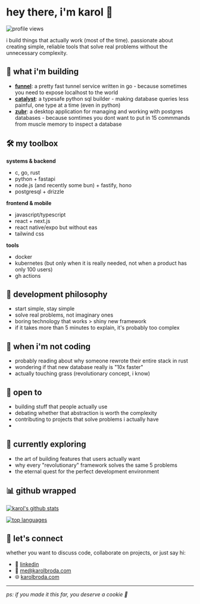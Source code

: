 # hey there, i'm karol 👋

![profile views](https://komarev.com/ghpvc/?username=karol-broda&color=blueviolet)

i build things that actually work (most of the time). passionate about creating simple, reliable tools that solve real problems without the unnecessary complexity.

## 🚀 what i'm building

- [**funnel**](https://github.com/karol-broda/funnel): a pretty fast tunnel service written in go - because sometimes you need to expose localhost to the world
- [**catalyst**](https://github.com/karol-broda/catalyst): a typesafe python sql builder - making database queries less painful, one type at a time (even in python)
- [**zubr**](https://github.com/karol-broda/zubr): a desktop application for managing and working with postgres databases - because somtimes you dont want to put in 15 commmands from muscle memory to inspect a database

## 🛠 my toolbox

**systems & backend**
- c, go, rust
- python + fastapi
- node.js (and recently some bun) + fastify, hono
- postgresql + drizzle

**frontend & mobile**
- javascript/typescript
- react + next.js
- react native/expo but without eas
- tailwind css

**tools**
- docker
- kubernetes (but only when it is really needed, not when a product has only 100 users)
- gh actions

## 🎯 development philosophy

- start simple, stay simple
- solve real problems, not imaginary ones
- boring technology that works > shiny new framework
- if it takes more than 5 minutes to explain, it's probably too complex

## 🎨 when i'm not coding

- probably reading about why someone rewrote their entire stack in rust
- wondering if that new database really is "10x faster"
- actually touching grass (revolutionary concept, i know)

## 🤝 open to

- building stuff that people actually use
- debating whether that abstraction is worth the complexity
- contributing to projects that solve problems i actually have
- 
## 🌱 currently exploring

- the art of building features that users actually want
- why every "revolutionary" framework solves the same 5 problems
- the eternal quest for the perfect development environment

## 📊 github wrapped

[![karol's github stats](https://github-readme-stats.vercel.app/api?username=karol-broda&hide=java,ms+access&bg_color=24273a&text_color=cad3f5&icon_color=c6a0f6&title_color=8bd5ca&show_icons=true)](https://github.com/karol-broda)

[![top languages](https://github-readme-stats.vercel.app/api/top-langs/?username=karol-broda&hide=java,ms+access&bg_color=24273a&text_color=cad3f5&icon_color=c6a0f6&title_color=8bd5ca&layout=compact)](https://github.com/karol-broda)

## 💬 let's connect

whether you want to discuss code, collaborate on projects, or just say hi:

- 💼 [linkedin](https://www.linkedin.com/in/karol-david-broda-a7978926b/)
- 📧 [me@karolbroda.com](mailto:me@karolbroda.com)
- 🌐 [karolbroda.com](https://karolbroda.com)

---

*ps: if you made it this far, you deserve a cookie 🍪*
